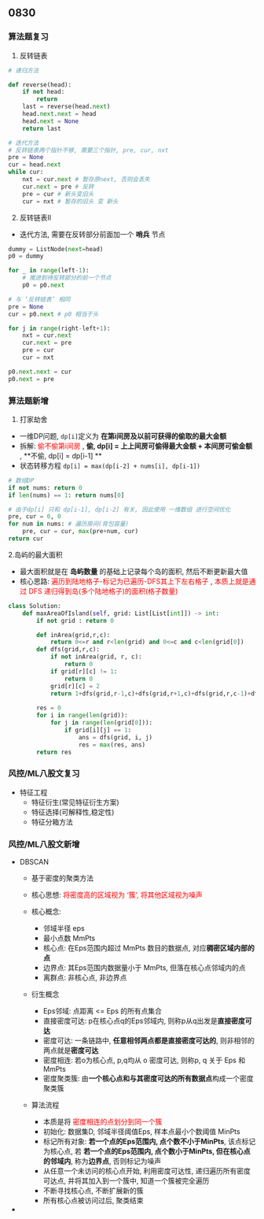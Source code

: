 ## 0830
### 算法题复习
1. 反转链表 
```python  
# 递归方法    

def reverse(head):
    if not head:
        return   
    last = reverse(head.next) 
    head.next.next = head 
    head.next = None 
    return last  

# 迭代方法 
# 反转链表两个指针不够, 需要三个指针, pre, cur, nxt  
pre = None 
cur = head.next 
while cur:  
    nxt = cur.next # 暂存原next, 否则会丢失  
    cur.next = pre # 反转 
    pre = cur # 新头变旧头 
    cur = nxt # 暂存的旧头 变 新头 
```   
2. 反转链表II   
- 迭代方法, 需要在反转部分前面加一个 **哨兵** 节点 
```python 
dummy = ListNode(next=head)
p0 = dummy   

for _ in range(left-1): 
    # 推进到待反转部分的前一个节点 
    p0 = p0.next 

# 与 ‘反转链表’ 相同 
pre = None 
cur = p0.next # p0 相当于头 

for j in range(right-left+1): 
    nxt = cur.next 
    cur.next = pre 
    pre = cur 
    cur = nxt 

p0.next.next = cur 
p0.next = pre 

```   

### 算法题新增 
1. 打家劫舍 
- 一维DP问题, `dp[i]`定义为 **在第i间房及以前可获得的偷取的最大金额**
- 拆解: <font color="red"> 偷不偷第i间房 </font>, **偷, dp[i] = 上上间房可偷得最大金额 + 本间房可偷金额** , **不偷, dp[i] = dp[i-1] **  
- 状态转移方程 ` dp[i] = max(dp[i-2] + nums[i], dp[i-1]) `    

```python  
# 数组DP  
if not nums: return 0 
if len(nums) == 1: return nums[0] 

# 由于dp[i] 只和 dp[i-1], dp[i-2] 有关, 因此使用 一维数组 进行空间优化 
pre, cur = 0, 0 
for num in nums: # 遍历房间(背包容量) 
    pre, cur = cur, max(pre+num, cur) 
return cur  

```   

2.岛屿的最大面积
- 最大面积就是在 **岛屿数量** 的基础上记录每个岛的面积, 然后不断更新最大值
- 核心思路: <font color="red"> 遍历到陆地格子-标记为已遍历-DFS其上下左右格子 </font>, <font color="red"> 本质上就是通过 DFS 递归得到岛(多个陆地格子)的面积(格子数量) </font> 

```python  
class Solution:
    def maxAreaOfIsland(self, grid: List[List[int]]) -> int: 
        if not grid : return 0 

        def inArea(grid,r,c):
            return 0<=r and r<len(grid) and 0<=c and c<len(grid[0]) 
        def dfs(grid,r,c):
            if not inArea(grid, r, c):
                return 0 
            if grid[r][c] != 1:
                return 0 
            grid[r][c] = 2
            return 1+dfs(grid,r-1,c)+dfs(grid,r+1,c)+dfs(grid,r,c-1)+dfs(grid,r,c+1)  
 
        res = 0 
        for i in range(len(grid)):
            for j in range(len(grid[0])):  
                if grid[i][j] == 1:
                    ans = dfs(grid, i, j) 
                    res = max(res, ans) 
        return res 
```  

### 风控/ML八股文复习  
- 特征工程
    - 特征衍生(常见特征衍生方案)
    - 特征选择(可解释性,稳定性) 
    - 特征分箱方法 

### 风控/ML八股文新增 
- DBSCAN  
    - 基于密度的聚类方法
    - 核心思想: <font color="red"> 将密度高的区域视为 ‘簇’, 将其他区域视为噪声 </font>  
    - 核心概念:  
        - 邻域半径 eps 
        - 最小点数 MmPts 
        - 核心点: 在Eps范围内超过 MmPts 数目的数据点, 对应**稠密区域内部的点** 
        - 边界点: 其Eps范围内数据量小于 MmPts, 但落在核心点邻域内的点
        - 离群点: 非核心点, 非边界点 

    - 衍生概念
        - Eps邻域: 点距离 <= Eps 的所有点集合  
        - 直接密度可达: p在核心点q的Eps邻域内, 则称p从q出发是**直接密度可达** 
        - 密度可达: 一条链路中, **任意相邻两点都是直接密度可达的**, 则非相邻的两点就是**密度可达** 
        - 密度相连: 若o为核心点, p,q均从 o 密度可达, 则称p, q 关于 Eps 和 MmPts 
        - 密度聚类簇: 由**一个核心点和与其密度可达的所有数据点**构成一个密度聚类簇  

    - 算法流程
        - 本质是将 <font color="red"> 密度相连的点划分到同一个簇 </font> 
        - 初始化: 数据集D, 邻域半径阈值Eps, 样本点最小个数阈值 MinPts 
        - 标记所有对象: **若一个点的Eps范围内, 点个数不小于MinPts**, 该点标记为核心点, 若 **若一个点的Eps范围内, 点个数小于MinPts, 但在核心点的邻域内**, 称为**边界点**, 否则标记为噪声
        - 从任意一个未访问的核心点开始, 利用密度可达性, 递归遍历所有密度可达点, 并将其加入到一个簇中, 知道一个簇被完全遍历 
        - 不断寻找核心点, 不断扩展新的簇 
        - 所有核心点被访问过后, 聚类结束   
    
- 